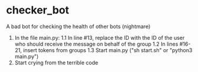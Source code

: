 # checker_bot
A bad bot for checking the health of other bots (nightmare)

  1. In the file main.py:
    1.1 In line #13, replace the ID with the ID of the user who should receive the message on behalf of the group
    1.2 In lines #16-21, insert tokens from groups
    1.3 Start main.py ("sh start.sh" or "python3 main.py")
 2. Start crying from the terrible code
